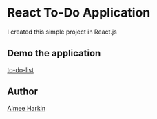 # React To-Do Application

I created this simple project in React.js 

## Demo the application

[to-do-list](http://aimhark.github.io/to-do-list)

## Author

[Aimee Harkin](https://github.com/aimhark)

 



